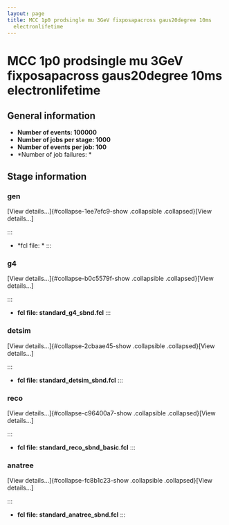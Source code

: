 ```yaml
---
layout: page
title: MCC 1p0 prodsingle mu 3GeV fixposapacross gaus20degree 10ms
  electronlifetime
---
```




MCC 1p0 prodsingle mu 3GeV fixposapacross gaus20degree 10ms electronlifetime
============================================================================================================================================================================



General information 
----------------------------------------------------------

-   **Number of events: 100000**
-   **Number of jobs per stage: 1000**
-   **Number of events per job: 100**
-   \*Number of job failures: \*



Stage information 
------------------------------------------------------



### gen 

[View details\...]{#collapse-1ee7efc9-show .collapsible
.collapsed}[View details\...]

::: 
-   \*fcl file: \*
:::



### g4 

[View details\...]{#collapse-b0c5579f-show .collapsible
.collapsed}[View details\...]

::: 
-   **fcl file: standard\_g4\_sbnd.fcl**
:::



### detsim 

[View details\...]{#collapse-2cbaae45-show .collapsible
.collapsed}[View details\...]

::: 
-   **fcl file: standard\_detsim\_sbnd.fcl**
:::



### reco 

[View details\...]{#collapse-c96400a7-show .collapsible
.collapsed}[View details\...]

::: 
-   **fcl file: standard\_reco\_sbnd\_basic.fcl**
:::



### anatree 

[View details\...]{#collapse-fc8b1c23-show .collapsible
.collapsed}[View details\...]

::: 
-   **fcl file: standard\_anatree\_sbnd.fcl**
:::
